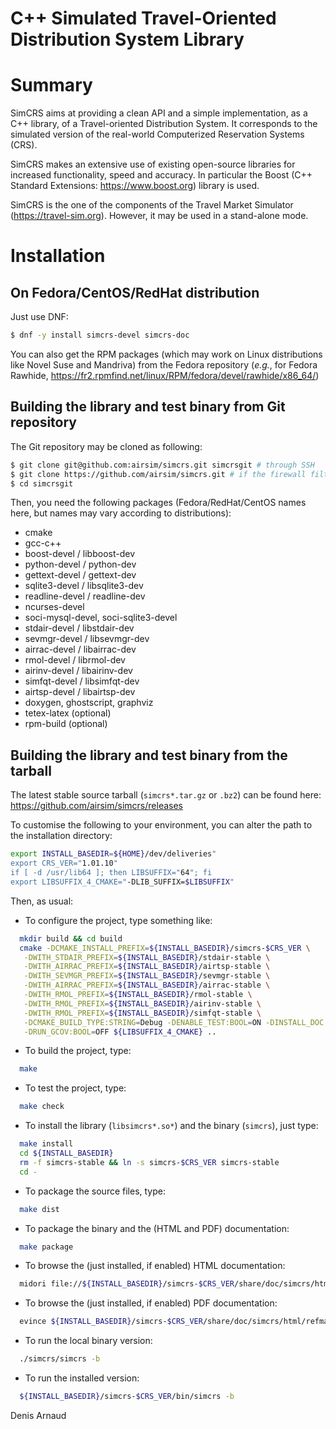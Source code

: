C++ Simulated Travel-Oriented Distribution System Library
=========================================================

# Summary
SimCRS aims at providing a clean API and a simple implementation,
as a C++ library, of a Travel-oriented Distribution System. It
corresponds to the simulated version of the real-world Computerized
Reservation Systems (CRS).

SimCRS makes an extensive use of existing open-source libraries for
increased functionality, speed and accuracy. In particular the
Boost (C++ Standard Extensions: https://www.boost.org) library is used.

SimCRS is the one of the components of the Travel Market Simulator
(https://travel-sim.org). However, it may be used in a
stand-alone mode.

# Installation

## On Fedora/CentOS/RedHat distribution
Just use DNF:
```bash
$ dnf -y install simcrs-devel simcrs-doc
```

You can also get the RPM packages (which may work on Linux
distributions like Novel Suse and Mandriva) from the Fedora repository
(_e.g._, for Fedora Rawhide,
https://fr2.rpmfind.net/linux/RPM/fedora/devel/rawhide/x86_64/)


## Building the library and test binary from Git repository
The Git repository may be cloned as following:
```bash
$ git clone git@github.com:airsim/simcrs.git simcrsgit # through SSH
$ git clone https://github.com/airsim/simcrs.git # if the firewall filters SSH
$ cd simcrsgit
```

Then, you need the following packages (Fedora/RedHat/CentOS names here, 
but names may vary according to distributions):
* cmake
* gcc-c++
* boost-devel / libboost-dev
* python-devel / python-dev
* gettext-devel / gettext-dev
* sqlite3-devel / libsqlite3-dev
* readline-devel / readline-dev
* ncurses-devel
* soci-mysql-devel, soci-sqlite3-devel
* stdair-devel / libstdair-dev
* sevmgr-devel / libsevmgr-dev
* airrac-devel / libairrac-dev
* rmol-devel / librmol-dev
* airinv-devel / libairinv-dev
* simfqt-devel / libsimfqt-dev
* airtsp-devel / libairtsp-dev
* doxygen, ghostscript, graphviz
* tetex-latex (optional)
* rpm-build (optional)

## Building the library and test binary from the tarball
The latest stable source tarball (`simcrs*.tar.gz` or `.bz2`)
can be found here:
https://github.com/airsim/simcrs/releases

To customise the following to your environment, you can alter the path
to the installation directory:
```bash
export INSTALL_BASEDIR=${HOME}/dev/deliveries"
export CRS_VER="1.01.10"
if [ -d /usr/lib64 ]; then LIBSUFFIX="64"; fi
export LIBSUFFIX_4_CMAKE="-DLIB_SUFFIX=$LIBSUFFIX"
```

Then, as usual:
* To configure the project, type something like:
```bash
  mkdir build && cd build
  cmake -DCMAKE_INSTALL_PREFIX=${INSTALL_BASEDIR}/simcrs-$CRS_VER \
   -DWITH_STDAIR_PREFIX=${INSTALL_BASEDIR}/stdair-stable \
   -DWITH_AIRRAC_PREFIX=${INSTALL_BASEDIR}/airtsp-stable \
   -DWITH_SEVMGR_PREFIX=${INSTALL_BASEDIR}/sevmgr-stable \
   -DWITH_AIRRAC_PREFIX=${INSTALL_BASEDIR}/airrac-stable \
   -DWITH_RMOL_PREFIX=${INSTALL_BASEDIR}/rmol-stable \
   -DWITH_RMOL_PREFIX=${INSTALL_BASEDIR}/airinv-stable \
   -DWITH_RMOL_PREFIX=${INSTALL_BASEDIR}/simfqt-stable \
   -DCMAKE_BUILD_TYPE:STRING=Debug -DENABLE_TEST:BOOL=ON -DINSTALL_DOC:BOOL=ON \
   -DRUN_GCOV:BOOL=OFF ${LIBSUFFIX_4_CMAKE} ..
```
* To build the project, type:
```bash
  make
```
* To test the project, type:
```bash
  make check
```
* To install the library (`libsimcrs*.so*`) and the binary (`simcrs`), just type:
```bash
  make install
  cd ${INSTALL_BASEDIR}
  rm -f simcrs-stable && ln -s simcrs-$CRS_VER simcrs-stable
  cd -
```
* To package the source files, type:
```bash
  make dist
```
* To package the binary and the (HTML and PDF) documentation:
```bash
  make package
```
* To browse the (just installed, if enabled) HTML documentation:
```bash
  midori file://${INSTALL_BASEDIR}/simcrs-$CRS_VER/share/doc/simcrs/html/index.html
```
* To browse the (just installed, if enabled) PDF documentation:
```bash
  evince ${INSTALL_BASEDIR}/simcrs-$CRS_VER/share/doc/simcrs/html/refman.pdf
```
* To run the local binary version:
```bash
  ./simcrs/simcrs -b
```
* To run the installed version:
```bash
  ${INSTALL_BASEDIR}/simcrs-$CRS_VER/bin/simcrs -b
```

Denis Arnaud

